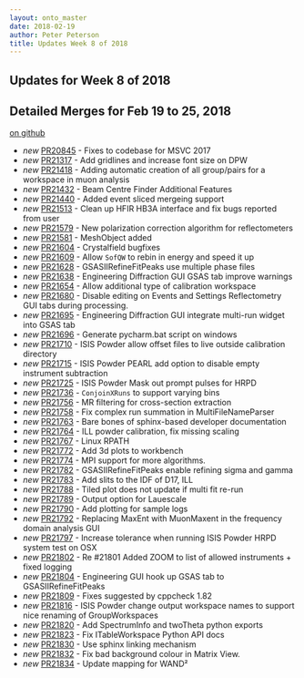 ```yaml
---
layout: onto_master
date: 2018-02-19
author: Peter Peterson
title: Updates Week 8 of 2018
---
```

Updates for Week 8 of 2018
--------------------------

Detailed Merges for Feb 19 to 25, 2018
--------------------------------------
[on github](https://github.com/mantidproject/mantid/pulls?q=is%3Apr+merged%3A2018-02-20..2018-02-25)

* *new* [PR20845](https://github.com/mantidproject/mantid/pull/20845) - Fixes to codebase for MSVC 2017
* *new* [PR21317](https://github.com/mantidproject/mantid/pull/21317) - Add gridlines and increase font size on DPW
* *new* [PR21418](https://github.com/mantidproject/mantid/pull/21418) - Adding automatic creation of all group/pairs for a workspace in muon analysis
* *new* [PR21432](https://github.com/mantidproject/mantid/pull/21432) - Beam Centre Finder Additional Features
* *new* [PR21440](https://github.com/mantidproject/mantid/pull/21440) - Added event sliced mergeing support
* *new* [PR21513](https://github.com/mantidproject/mantid/pull/21513) - Clean up HFIR HB3A interface and fix bugs reported from user
* *new* [PR21579](https://github.com/mantidproject/mantid/pull/21579) - New polarization correction algorithm for reflectometers
* *new* [PR21581](https://github.com/mantidproject/mantid/pull/21581) - MeshObject added
* *new* [PR21604](https://github.com/mantidproject/mantid/pull/21604) - Crystalfield bugfixes
* *new* [PR21609](https://github.com/mantidproject/mantid/pull/21609) - Allow `SofQW` to rebin in energy and speed it up
* *new* [PR21628](https://github.com/mantidproject/mantid/pull/21628) - GSASIIRefineFitPeaks use multiple phase files
* *new* [PR21638](https://github.com/mantidproject/mantid/pull/21638) - Engineering Diffraction GUI GSAS tab improve warnings
* *new* [PR21654](https://github.com/mantidproject/mantid/pull/21654) - Allow additional type of calibration workspace
* *new* [PR21680](https://github.com/mantidproject/mantid/pull/21680) - Disable editing on Events and Settings Reflectometry GUI tabs during processing.
* *new* [PR21695](https://github.com/mantidproject/mantid/pull/21695) - Engineering Diffraction GUI integrate multi-run widget into GSAS tab
* *new* [PR21696](https://github.com/mantidproject/mantid/pull/21696) - Generate pycharm.bat script on windows
* *new* [PR21710](https://github.com/mantidproject/mantid/pull/21710) - ISIS Powder allow offset files to live outside calibration directory
* *new* [PR21715](https://github.com/mantidproject/mantid/pull/21715) - ISIS Powder PEARL add option to disable empty instrument subtraction
* *new* [PR21725](https://github.com/mantidproject/mantid/pull/21725) - ISIS Powder Mask out prompt pulses for HRPD
* *new* [PR21736](https://github.com/mantidproject/mantid/pull/21736) - `ConjoinXRuns` to support varying bins
* *new* [PR21756](https://github.com/mantidproject/mantid/pull/21756) - MR filtering for cross-section extraction
* *new* [PR21758](https://github.com/mantidproject/mantid/pull/21758) - Fix complex run summation in MultiFileNameParser
* *new* [PR21763](https://github.com/mantidproject/mantid/pull/21763) - Bare bones of sphinx-based developer documentation
* *new* [PR21764](https://github.com/mantidproject/mantid/pull/21764) - ILL powder calibration, fix missing scaling
* *new* [PR21767](https://github.com/mantidproject/mantid/pull/21767) - Linux RPATH
* *new* [PR21772](https://github.com/mantidproject/mantid/pull/21772) - Add 3d plots to workbench
* *new* [PR21774](https://github.com/mantidproject/mantid/pull/21774) - MPI support for more algorithms.
* *new* [PR21782](https://github.com/mantidproject/mantid/pull/21782) - GSASIIRefineFitPeaks enable refining sigma and gamma
* *new* [PR21783](https://github.com/mantidproject/mantid/pull/21783) - Add slits to the IDF of D17, ILL
* *new* [PR21788](https://github.com/mantidproject/mantid/pull/21788) - Tiled plot does not update if multi fit re-run
* *new* [PR21789](https://github.com/mantidproject/mantid/pull/21789) - Output option for Lauescale
* *new* [PR21790](https://github.com/mantidproject/mantid/pull/21790) - Add plotting for sample logs
* *new* [PR21792](https://github.com/mantidproject/mantid/pull/21792) - Replacing MaxEnt with MuonMaxent in the frequency domain analysis GUI
* *new* [PR21797](https://github.com/mantidproject/mantid/pull/21797) - Increase tolerance when running ISIS Powder HRPD system test on OSX
* *new* [PR21802](https://github.com/mantidproject/mantid/pull/21802) - Re #21801 Added ZOOM to list of allowed instruments + fixed logging
* *new* [PR21804](https://github.com/mantidproject/mantid/pull/21804) - Engineering GUI hook up GSAS tab to GSASIIRefineFitPeaks
* *new* [PR21809](https://github.com/mantidproject/mantid/pull/21809) - Fixes suggested by cppcheck 1.82
* *new* [PR21816](https://github.com/mantidproject/mantid/pull/21816) - ISIS Powder change output workspace names to support nice renaming of GroupWorkspaces
* *new* [PR21820](https://github.com/mantidproject/mantid/pull/21820) - Add SpectrumInfo and twoTheta python exports
* *new* [PR21823](https://github.com/mantidproject/mantid/pull/21823) - Fix ITableWorkspace Python API docs
* *new* [PR21830](https://github.com/mantidproject/mantid/pull/21830) - Use sphinx linking mechanism
* *new* [PR21832](https://github.com/mantidproject/mantid/pull/21832) - Fix bad background colour in Matrix View.
* *new* [PR21834](https://github.com/mantidproject/mantid/pull/21834) - Update mapping for WAND²
